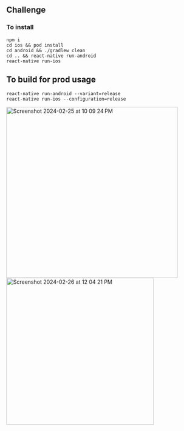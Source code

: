 ## Challenge

### To install

```
npm i
cd ios && pod install
cd android && ./gradlew clean
cd .. && react-native run-android
react-native run-ios
```

## To build for prod usage

```
react-native run-android --variant=release
react-native run-ios --configuration=release
```

<img width="451" alt="Screenshot 2024-02-25 at 10 09 24 PM" src="https://github.com/eugecodes/rnAppChallenge/assets/72326632/0d21a271-66ff-491c-8350-b2c3e6f1e56a">
<img width="388" alt="Screenshot 2024-02-26 at 12 04 21 PM" src="https://github.com/eugecodes/rnAppChallenge/assets/72326632/8d4f919d-c8d7-48dc-ac62-b97445f7cd9f">
